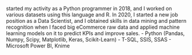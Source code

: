  started my activity as a Python programmer in 2018, and I worked on various datasets using this language and R. In 2020, I started a new job position as a Data Scientist, and I obtained skills in data mining and pattern recognition when I faced big eCommerce raw data and applied machine learning models on it to predict KPIs and improve sales. - Python (Pandas, Numpy, Scipy, Matplotlib, Keras, Scikit-Learn) - T-SQL, SSIS, SSAS - Microsoft Power BI, Knime
